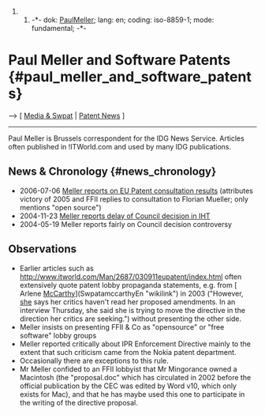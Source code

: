 1.  1.  -\*- dok: [PaulMeller](PaulMeller "wikilink"); lang: en; coding:
        iso-8859-1; mode: fundamental; -\*-

# Paul Meller and Software Patents {#paul_meller_and_software_patents}

\--\> \[ [ Media & Swpat](SwpatmediaEn "wikilink") \| [ Patent
News](SwpatcninoEn "wikilink") \]

------------------------------------------------------------------------

Paul Meller is Brussels correspondent for the IDG News Service. Articles
often published in !ITWorld.com and used by many IDG publications.

## News & Chronology {#news_chronology}

-   2006-07-06 [Meller reports on EU Patent consultation
    results](http://www.linuxworld.com.au/index.php/id;2031021854;fp;2;fpid;1 "wikilink")
    (attributes victory of 2005 and FFII replies to consultation to
    Florian Mueller; only mentions \"open source\")
-   2004-11-23 [ Meller reports delay of Council decision in
    IHT](Meller0411En "wikilink")
-   2004-05-19 Meller reports fairly on Council decision controversy

## Observations

-   Earlier articles such as
    <http://www.itworld.com/Man/2687/030911eupatent/index.html> often
    extensively quote patent lobby propaganda statements, e.g. from [
    Arlene [McCarthy](McCarthy "wikilink")](SwpatamccarthyEn "wikilink")
    in 2003 (\"However, [ she](SwpatamccarthyEn "wikilink") says her
    critics haven\'t read her proposed amendments. In an interview
    Thursday, she said she is trying to move the directive in the
    direction her critics are seeking.\") without presenting the other
    side.
-   Meller insists on presenting FFII & Co as \"opensource\" or \"free
    software\" lobby groups
-   Meller reported critically about IPR Enforcement Directive mainly to
    the extent that such criticism came from the Nokia patent
    department.
-   Occasionally there are exceptions to this rule.
-   Mr Meller confided to an FFII lobbyist that Mr Mingorance owned a
    Macintosh (the \"proposal.doc\" which has circulated in 2002 before
    the official publication by the CEC was edited by Word v10, which
    only exists for Mac), and that he has maybe used this one to
    participate in the writing of the directive proposal.
